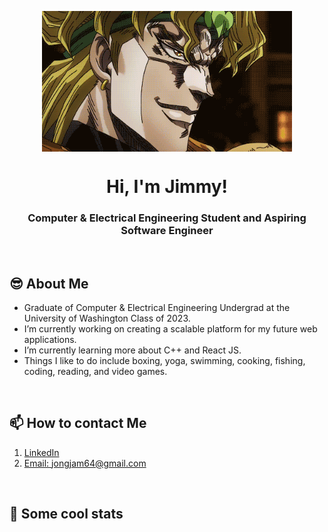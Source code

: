 <p align="center">
 <img width="400px" src="https://github.com/jongjam/jongjam/blob/master/imggif/jojo.gif" align="center" alt="narutoScream" />
  
 <h1 align="center">Hi, I'm Jimmy!</h1>
 <h3 align="center">Computer & Electrical Engineering Student and Aspiring Software Engineer</h3>
 <p align="center"</p>
</p>
<br>

<h2>😎 About Me</h2>

- Graduate of Computer & Electrical Engineering Undergrad at the University of Washington Class of 2023.  
- I’m currently working on creating a scalable platform for my future web applications. 
- I’m currently learning more about C++ and React JS. 
- Things I like to do include boxing, yoga, swimming, cooking, fishing, coding, reading, and video games.

<br>
<p align="center">
   <h2>📫 How to contact Me</h2>

   1. [LinkedIn](https://www.linkedin.com/in/james-jhong-1a980b195/)
   2. [Email: jongjam64@gmail.com](mailto:jongjam64@gmail.com)
   
   <p align="center"</p>
</p>
<br>

<p align="center">
   <h2>👀 Some cool stats</h2>
   <br>

 

   <p align="center"</p>
</p>


<!--
**jongjam/jongjam** is a ✨ _special_ ✨ repository because its `README.md` (this file) appears on your GitHub profile.

Here are some ideas to get you started:

- 👯 I’m looking to collaborate on ...
- 🤔 I’m looking for help with ...
- 💬 Ask me about ...
- 😄 Pronouns: ...
- ⚡ Fun fact: ...
-->
